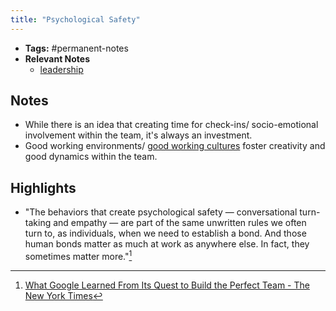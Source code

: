 ```yaml
---
title: "Psychological Safety"
---
```


- **Tags:** #permanent-notes 
- **Relevant Notes**
	- [leadership](moc/leadership.md)


## Notes
- While there is an idea that creating time for check-ins/ socio-emotional involvement within the team, it's always an investment.
- Good working environments/ [good working cultures](notes/career/hr/work-culture.md) foster creativity and good dynamics within the team.

## Highlights
- "The behaviors that create psychological safety — conversational turn-taking and empathy — are part of the same unwritten rules we often turn to, as individuals, when we need to establish a bond. And those human bonds matter as much at work as anywhere else. In fact, they sometimes matter more."[^1]

[^1]: [What Google Learned From Its Quest to Build the Perfect Team - The New York Times](https://www.nytimes.com/2016/02/28/magazine/what-google-learned-from-its-quest-to-build-the-perfect-team.html#commentsContainer)